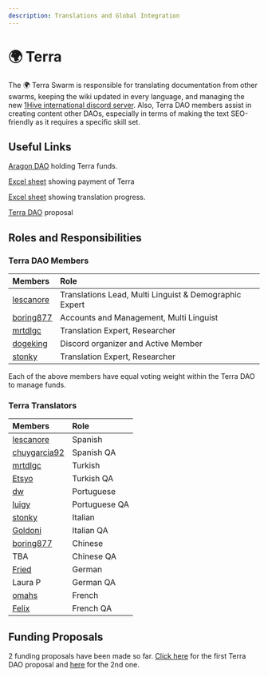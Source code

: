 ```yaml
---
description: Translations and Global Integration
---
```


# 🌍 Terra

The 🌍 Terra Swarm is responsible for translating documentation from other swarms, keeping the wiki updated in every language, and managing the new [1Hive international discord server](https://discord.gg/gM8Cy8mcPm). Also, Terra DAO members assist in creating content other DAOs, especially in terms of making the text SEO-friendly as it requires a specific skill set.

## Useful Links

[Aragon DAO](https://aragon.1hive.org/#/terradao/0x339fa43b3001f4e17a530a5abf5cc744b54ee79b/) holding Terra funds.

[Excel sheet](https://docs.google.com/spreadsheets/d/1LXZkwA3uxJoi5jw_O0pzMBlO1af91Sn2_ESl-9tv7nU/edit?usp=sharing) showing payment of Terra

[Excel sheet](https://docs.google.com/spreadsheets/d/1GBnIRy5IBD99sLtW_dCaBJbjDbxDDqMDkbURy7fuCrM/edit?usp=sharing) showing translation progress.

[Terra DAO](https://docs.google.com/document/d/1SC1FOmX3PA3A-Z8D9OEAalXKBFQJeWYAJHrVo310TyU/edit#heading=h.3sdj4z5mrep9) proposal

## Roles and Responsibilities

### Terra DAO Members

| Members | Role |
| :--- | :--- |
| [lescanore](https://forum.1hive.org/u/Escanor/summary) | Translations Lead, Multi Linguist & Demographic Expert |
| [boring877](https://forum.1hive.org/u/boring877/summary) | Accounts and Management, Multi Linguist |
| [mrtdlgc](https://forum.1hive.org/u/mrtdlgc/summary) | Translation Expert, Researcher |
| [dogeking](https://forum.1hive.org/u/dogeking/summary) | Discord organizer and Active Member |
| [stonky](https://forum.1hive.org/u/stonky/summary) | Translation Expert, Researcher |

Each of the above members have equal voting weight within the Terra DAO to manage funds.

### Terra Translators

| Members | Role |
| :--- | :--- |
| [lescanore](https://forum.1hive.org/u/escanor/summary) | Spanish |
| [chuygarcia92](https://forum.1hive.org/u/chuygarcia92/summary) | Spanish QA |
| [mrtdlgc](https://forum.1hive.org/u/mrtdlgc/summary) | Turkish |
| [Etsyo](https://forum.1hive.org/u/etsyo/summary) | Turkish QA |
| [dw](https://forum.1hive.org/u/farmerd/summary) | Portuguese |
| [luigy](https://forum.1hive.org/u/luigy/summary) | Portuguese QA |
| [stonky](https://forum.1hive.org/u/stonky/summary) | Italian |
| [Goldoni](https://forum.1hive.org/u/goldoni/summary) | Italian QA |
| [boring877](https://forum.1hive.org/u/boring877/summary) | Chinese  |
| TBA | Chinese QA |
| [Fried](https://forum.1hive.org/u/friedrengi/summary) | German |
| Laura P | German QA |
| [omahs](https://forum.1hive.org/u/omahs/summary) | French |
| [Felix](https://forum.1hive.org/u/felix/summary) | French QA |

## Funding Proposals

2 funding proposals have been made so far. [Click here](https://forum.1hive.org/t/terra-dao-proposal/1912) for the first Terra DAO proposal and [here](https://forum.1hive.org/t/terra-dao-2nd-proposal/3032) for the 2nd one.


